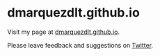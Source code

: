 dmarquezdlt.github.io
=====================
Visit my page at 
[dmarquezdlt.github.io](http://dmarquezdlt.github.io). 

Please leave feedback and suggestions on [Twitter](http://www.twitter.com/dmarquezdlt).
